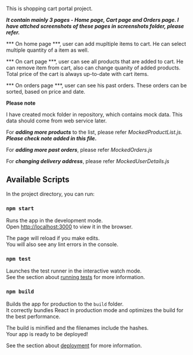 This is shopping cart portal project.

***It contain mainly 3 pages - Home page, Cart page and Orders page. I have attched screenshots of these pages in screenshots folder, please refer.***

*** On home page ***, user can add mupltiple items to cart. He can select multiple quantity of a item as well.

*** On cart page ***, user can see all products that are added to cart. He can remove item from cart, also can change quanity of added products. Total price of the cart is always up-to-date with cart items.

*** On orders page ***, user can see his past orders. These orders can be sorted, based on price and date.


**Please note**

I have created mock folder in repository, which contains mock data. 
This data should come from web service later.

For ***adding more products*** to the list, please refer *MockedProductList.js.* ***Please check note added in this file.***

For ***adding more past orders***, please refer *MockedOrders.js*

For ***changing delivery address***, please refer *MockedUserDetails.js*


## Available Scripts

In the project directory, you can run:

### `npm start`

Runs the app in the development mode.<br />
Open [http://localhost:3000](http://localhost:3000) to view it in the browser.

The page will reload if you make edits.<br />
You will also see any lint errors in the console.

### `npm test`

Launches the test runner in the interactive watch mode.<br />
See the section about [running tests](https://facebook.github.io/create-react-app/docs/running-tests) for more information.

### `npm build`

Builds the app for production to the `build` folder.<br />
It correctly bundles React in production mode and optimizes the build for the best performance.

The build is minified and the filenames include the hashes.<br />
Your app is ready to be deployed!

See the section about [deployment](https://facebook.github.io/create-react-app/docs/deployment) for more information.


